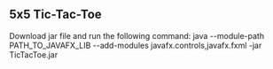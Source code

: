 ## 5x5 Tic-Tac-Toe

Download jar file and run the following command:
java --module-path PATH_TO_JAVAFX_LIB --add-modules javafx.controls,javafx.fxml -jar TicTacToe.jar
